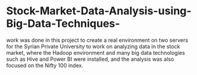 # Stock-Market-Data-Analysis-using-Big-Data-Techniques-
 work was done in this project to create a real environment  on two servers for the Syrian Private University to work on  analyzing data in the stock market, where the Hadoop environment  and many big data technologies such as Hive and Power BI were  installed, and the analysis was also focused on the Nifty 100 index.
